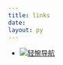 ```yaml
---
title: links
date:
layout: py
---
```


- [![轻惋导航](https://www.chainwon.com/static/logo.png)](https://www.chainwon.com/ "轻惋导航")